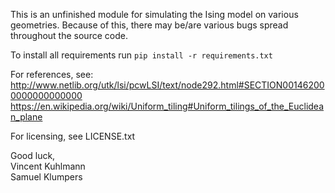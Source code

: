 This is an unfinished module for simulating the Ising model on various geometries.
Because of this, there may be/are various bugs spread throughout the source code.

To install all requirements run `pip install -r requirements.txt`

For references, see:  
  http://www.netlib.org/utk/lsi/pcwLSI/text/node292.html#SECTION001462000000000000000  
  https://en.wikipedia.org/wiki/Uniform_tiling#Uniform_tilings_of_the_Euclidean_plane  

For licensing, see LICENSE.txt

Good luck,  
  Vincent Kuhlmann  
  Samuel Klumpers
